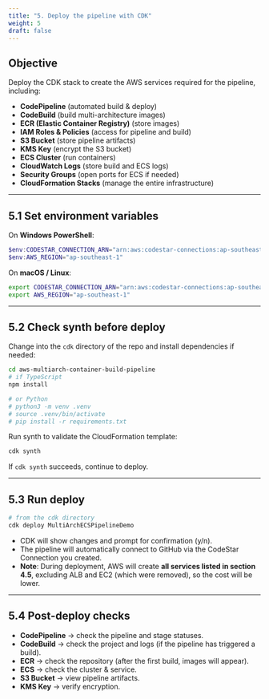 ```yaml
---
title: "5. Deploy the pipeline with CDK"
weight: 5
draft: false
---
```


## Objective
Deploy the CDK stack to create the AWS services required for the pipeline, including:
- **CodePipeline** (automated build & deploy)
- **CodeBuild** (build multi-architecture images)
- **ECR (Elastic Container Registry)** (store images)
- **IAM Roles & Policies** (access for pipeline and build)
- **S3 Bucket** (store pipeline artifacts)
- **KMS Key** (encrypt the S3 bucket)
- **ECS Cluster** (run containers)
- **CloudWatch Logs** (store build and ECS logs)
- **Security Groups** (open ports for ECS if needed)
- **CloudFormation Stacks** (manage the entire infrastructure)

---

## 5.1 Set environment variables
On **Windows PowerShell**:
```powershell
$env:CODESTAR_CONNECTION_ARN="arn:aws:codestar-connections:ap-southeast-1:<account_id>:connection/xxxxxxxx-xxxx-xxxx-xxxx-xxxxxxxxxxxx"
$env:AWS_REGION="ap-southeast-1"
```

On **macOS / Linux**:
```bash
export CODESTAR_CONNECTION_ARN="arn:aws:codestar-connections:ap-southeast-1:<account_id>:connection/xxxxxxxx-xxxx-xxxx-xxxx-xxxxxxxxxxxx"
export AWS_REGION="ap-southeast-1"
```
---

## 5.2 Check synth before deploy
Change into the `cdk` directory of the repo and install dependencies if needed:
```bash
cd aws-multiarch-container-build-pipeline
# if TypeScript
npm install

# or Python
# python3 -m venv .venv
# source .venv/bin/activate
# pip install -r requirements.txt
```

Run synth to validate the CloudFormation template:
```bash
cdk synth
```
If `cdk synth` succeeds, continue to deploy.

---

## 5.3 Run deploy
```bash
# from the cdk directory
cdk deploy MultiArchECSPipelineDemo
```
- CDK will show changes and prompt for confirmation (y/n).
- The pipeline will automatically connect to GitHub via the CodeStar Connection you created.
- **Note**: During deployment, AWS will create **all services listed in section 4.5**, excluding ALB and EC2 (which were removed), so the cost will be lower.

---

## 5.4 Post-deploy checks

- **CodePipeline** → check the pipeline and stage statuses.
- **CodeBuild** → check the project and logs (if the pipeline has triggered a build).
- **ECR** → check the repository (after the first build, images will appear).
- **ECS** → check the cluster & service.
- **S3 Bucket** → view pipeline artifacts.
- **KMS Key** → verify encryption.
